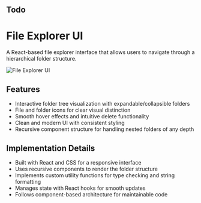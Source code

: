 ## Todo

# File Explorer UI

A React-based file explorer interface that allows users to navigate through a hierarchical folder structure.

![File Explorer UI](./assets/projectImage.png)

## Features

-   Interactive folder tree visualization with expandable/collapsible folders
-   File and folder icons for clear visual distinction
-   Smooth hover effects and intuitive delete functionality
-   Clean and modern UI with consistent styling
-   Recursive component structure for handling nested folders of any depth

## Implementation Details

-   Built with React and CSS for a responsive interface
-   Uses recursive components to render the folder structure
-   Implements custom utility functions for type checking and string formatting
-   Manages state with React hooks for smooth updates
-   Follows component-based architecture for maintainable code
